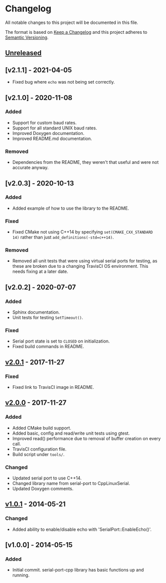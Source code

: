 # Changelog

All notable changes to this project will be documented in this file.

The format is based on [Keep a Changelog](http://keepachangelog.com/en/1.0.0/)
and this project adheres to [Semantic Versioning](http://semver.org/spec/v2.0.0.html).

## [Unreleased]

## [v2.1.1] - 2021-04-05

- Fixed bug where `echo` was not being set correctly.

## [v2.1.0] - 2020-11-08

### Added
- Support for custom baud rates.
- Support for all standard UNIX baud rates.
- Improved Doxygen documentation.
- Improved README.md documentation.

### Removed
- Dependencies from the README, they weren't that useful and were not accurate anyway.

## [v2.0.3] - 2020-10-13

### Added
- Added example of how to use the library to the README.

### Fixed
- Fixed CMake not using C++14 by specifying `set(CMAKE_CXX_STANDARD 14)` rather than just `add_definitions(-std=c++14)`.

### Removed
- Removed all unit tests that were using virtual serial ports for testing, as these are broken due to a changing TravisCI OS environment. This needs fixing at a later date.

## [v2.0.2] - 2020-07-07

### Added
- Sphinx documentation.
- Unit tests for testing `SetTimeout()`.

### Fixed
- Serial port state is set to `CLOSED` on initialization.
- Fixed build commands in README.

## [v2.0.1] - 2017-11-27

### Fixed
- Fixed link to TravisCI image in README.

## [v2.0.0] - 2017-11-27

### Added
- Added CMake build support.
- Added basic, config and read/write unit tests using gtest.
- Improved read() performance due to removal of buffer creation on every call.
- TravisCI configuration file.
- Build script under `tools/`.

### Changed
- Updated serial port to use C++14.
- Changed library name from serial-port to CppLinuxSerial.
- Updated Doxygen comments.

## [v1.0.1] - 2014-05-21
 
### Changed
- Added ability to enable/disable echo with 'SerialPort::EnableEcho()'.

## [v1.0.0] - 2014-05-15

### Added
- Initial commit. serial-port-cpp library has basic functions up and running.

[Unreleased]: https://github.com/mbedded-ninja/CppLinuxSerial/compare/v2.0.1...HEAD
[v2.0.1]: https://github.com/mbedded-ninja/CppLinuxSerial/compare/v2.0.1...v2.0.0
[v2.0.0]: https://github.com/mbedded-ninja/CppLinuxSerial/compare/v2.0.0...v1.0.1
[v1.0.1]: https://github.com/mbedded-ninja/CppLinuxSerial/compare/v1.0.1...v1.0.0